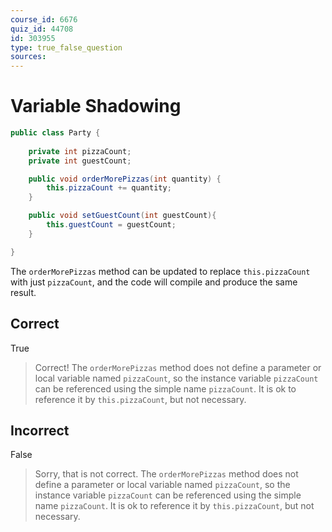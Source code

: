 ```yaml
---
course_id: 6676
quiz_id: 44708
id: 303955
type: true_false_question
sources:
---
```


# Variable Shadowing

```java
public class Party {
    
    private int pizzaCount;
    private int guestCount;

    public void orderMorePizzas(int quantity) {
        this.pizzaCount += quantity;
    }

    public void setGuestCount(int guestCount){
        this.guestCount = guestCount;
    }

}
```

The `orderMorePizzas` method can be updated to replace  `this.pizzaCount`
with just `pizzaCount`, and the code will compile and
produce the same result.

## Correct

True

> Correct!  The `orderMorePizzas` method does not define a parameter or local variable
> named `pizzaCount`, so the instance variable `pizzaCount` can be referenced using
> the simple name `pizzaCount`.  It is ok to reference it by `this.pizzaCount`, but not necessary.
> 

## Incorrect

False


> Sorry, that is not correct.  The `orderMorePizzas` method does not define a parameter or local variable
> named `pizzaCount`, so the instance variable `pizzaCount` can be referenced using
> the simple name `pizzaCount`.  It is ok to reference it by `this.pizzaCount`, but not necessary.
> 
